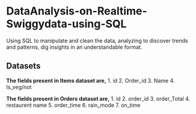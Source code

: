 # DataAnalysis-on-Realtime-Swiggydata-using-SQL
Using SQL to manipulate and clean the data, analyzing to discover trends and patterns, dig insights in an understandable format.

## Datasets
**The fields present in Items dataset are,**
            1. id
            2. Order_id
            3. Name
            4. Is_veg/not

**The fields present in Orders dataset are,**
            1. id
            2. order_id
            3. order_Total
            4. restaurent name
            5. order_time
            6. rain_mode
            7. on_time




